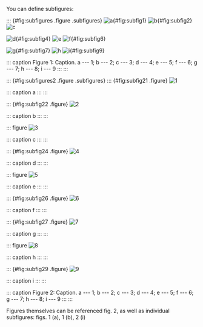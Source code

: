 You can define subfigures:

::: {#fig:subfigures .figure .subfigures}
![a](fig1.png){#fig:subfig1} ![b](fig2.png){#fig:subfig2} ![c](fig3.png)

![d](fig4.png){#fig:subfig4} ![e](fig5.png) ![f](fig6.png){#fig:subfig6}

![g](fig7.png){#fig:subfig7} ![h](fig8.png) ![i](fig9.png){#fig:subfig9}

::: caption
Figure 1: Caption. a --- 1; b --- 2; c --- 3; d --- 4; e --- 5; f ---
6; g --- 7; h --- 8; i --- 9
:::
:::

::: {#fig:subfigures2 .figure .subfigures}
::: {#fig:subfig21 .figure}
![1](fig1.png)

::: caption
a
:::
:::

::: {#fig:subfig22 .figure}
![2](fig2.png)

::: caption
b
:::
:::

::: figure
![3](fig3.png)

::: caption
c
:::
:::

::: {#fig:subfig24 .figure}
![4](fig4.png)

::: caption
d
:::
:::

::: figure
![5](fig5.png)

::: caption
e
:::
:::

::: {#fig:subfig26 .figure}
![6](fig6.png)

::: caption
f
:::
:::

::: {#fig:subfig27 .figure}
![7](fig7.png)

::: caption
g
:::
:::

::: figure
![8](fig8.png)

::: caption
h
:::
:::

::: {#fig:subfig29 .figure}
![9](fig9.png)

::: caption
i
:::
:::

::: caption
Figure 2: Caption. a --- 1; b --- 2; c --- 3; d --- 4; e --- 5; f ---
6; g --- 7; h --- 8; i --- 9
:::
:::

Figures themselves can be referenced fig. 2, as well as individual
subfigures: figs. 1 (a), 1 (b), 2 (i)
